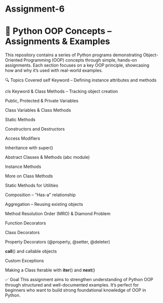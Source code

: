 # Assignment-6
# 🧠 Python OOP Concepts – Assignments & Examples
This repository contains a series of Python programs demonstrating Object-Oriented Programming (OOP) concepts through simple, hands-on assignments. Each section focuses on a key OOP principle, showcasing how and why it’s used with real-world examples.

🔍 Topics Covered
self Keyword – Defining instance attributes and methods

cls Keyword & Class Methods – Tracking object creation

Public, Protected & Private Variables

Class Variables & Class Methods

Static Methods

Constructors and Destructors

Access Modifiers

Inheritance with super()

Abstract Classes & Methods (abc module)

Instance Methods

More on Class Methods

Static Methods for Utilities

Composition – "Has-a" relationship

Aggregation – Reusing existing objects

Method Resolution Order (MRO) & Diamond Problem

Function Decorators

Class Decorators

Property Decorators (@property, @setter, @deleter)

__call__() and callable objects

Custom Exceptions

Making a Class Iterable with __iter__() and __next__()

✅ Goal
This assignment aims to strengthen understanding of Python OOP through structured and well-documented examples. It’s perfect for beginners who want to build strong foundational knowledge of OOP in Python.

